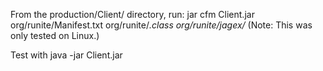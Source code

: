 From the production/Client/ directory, run:
jar cfm Client.jar org/runite/Manifest.txt org/runite/*.class org/runite/jagex/*
(Note: This was only tested on Linux.)

Test with
java -jar Client.jar

